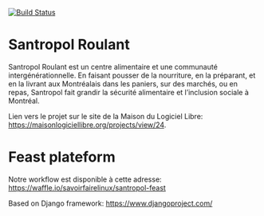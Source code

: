[![Build Status](https://travis-ci.org/savoirfairelinux/santropol-feast.svg?branch=master)](https://travis-ci.org/savoirfairelinux/santropol-feast)

Santropol Roulant
=================

Santropol Roulant est un centre alimentaire et une communauté intergénérationnelle. En faisant pousser de la nourriture, en la préparant, et en la livrant aux Montréalais dans les paniers, sur des marchés, ou en repas, Santropol fait grandir la sécurité alimentaire et l’inclusion sociale à Montréal.

Lien vers le projet sur le site de la Maison du Logiciel Libre: https://maisonlogiciellibre.org/projects/view/24.

Feast plateform
===============

Notre workflow est disponible à cette adresse: https://waffle.io/savoirfairelinux/santropol-feast

Based on Django framework: https://www.djangoproject.com/


